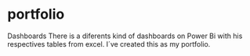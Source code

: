 # portfolio
Dashboards
There is a diferents kind of dashboards on Power Bi with his respectives tables from excel. 
I´ve created this as my portfolio.
